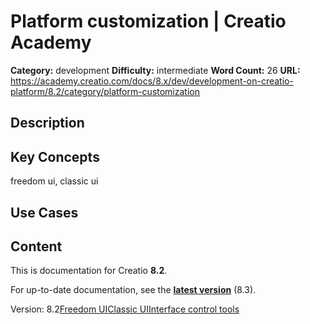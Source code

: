# Platform customization | Creatio Academy

**Category:** development **Difficulty:** intermediate **Word Count:** 26
**URL:**
https://academy.creatio.com/docs/8.x/dev/development-on-creatio-platform/8.2/category/platform-customization

## Description

## Key Concepts

freedom ui, classic ui

## Use Cases

## Content

This is documentation for Creatio **8.2**.

For up-to-date documentation, see the
**[latest version](/docs/8.x/dev/development-on-creatio-platform/category/platform-customization)**
(8.3).

Version:
8.2[Freedom UI](/docs/8.x/dev/development-on-creatio-platform/8.2/freedom-ui-customization)[Classic UI](/docs/8.x/dev/development-on-creatio-platform/8.2/category/classic-ui-1)[Interface control tools](/docs/8.x/dev/development-on-creatio-platform/8.2/category/interface-control-tools)
